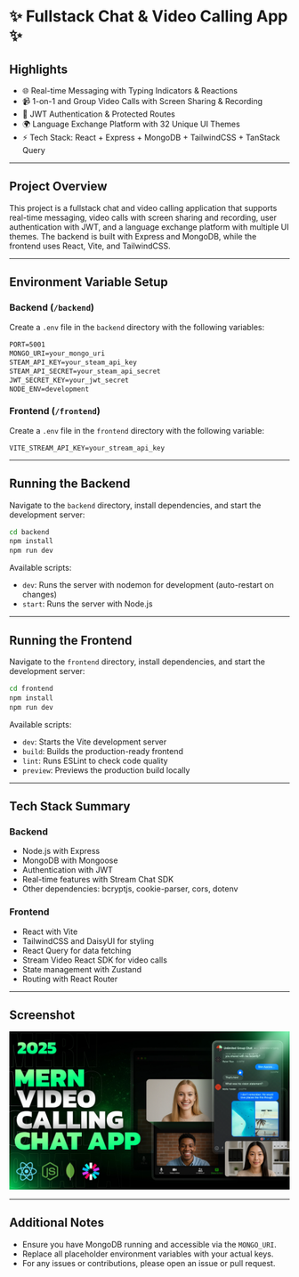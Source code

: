 # ✨ Fullstack Chat & Video Calling App ✨

## Highlights

- 🌐 Real-time Messaging with Typing Indicators & Reactions
- 📹 1-on-1 and Group Video Calls with Screen Sharing & Recording
- 🔐 JWT Authentication & Protected Routes
- 🌍 Language Exchange Platform with 32 Unique UI Themes
- ⚡ Tech Stack: React + Express + MongoDB + TailwindCSS + TanStack Query

---

## Project Overview

This project is a fullstack chat and video calling application that supports real-time messaging, video calls with screen sharing and recording, user authentication with JWT, and a language exchange platform with multiple UI themes. The backend is built with Express and MongoDB, while the frontend uses React, Vite, and TailwindCSS.

---

## Environment Variable Setup

### Backend (`/backend`)

Create a `.env` file in the `backend` directory with the following variables:

```
PORT=5001
MONGO_URI=your_mongo_uri
STEAM_API_KEY=your_steam_api_key
STEAM_API_SECRET=your_steam_api_secret
JWT_SECRET_KEY=your_jwt_secret
NODE_ENV=development
```

### Frontend (`/frontend`)

Create a `.env` file in the `frontend` directory with the following variable:

```
VITE_STREAM_API_KEY=your_stream_api_key
```

---

## Running the Backend

Navigate to the `backend` directory, install dependencies, and start the development server:

```bash
cd backend
npm install
npm run dev
```

Available scripts:

- `dev`: Runs the server with nodemon for development (auto-restart on changes)
- `start`: Runs the server with Node.js

---

## Running the Frontend

Navigate to the `frontend` directory, install dependencies, and start the development server:

```bash
cd frontend
npm install
npm run dev
```

Available scripts:

- `dev`: Starts the Vite development server
- `build`: Builds the production-ready frontend
- `lint`: Runs ESLint to check code quality
- `preview`: Previews the production build locally

---

## Tech Stack Summary

### Backend

- Node.js with Express
- MongoDB with Mongoose
- Authentication with JWT
- Real-time features with Stream Chat SDK
- Other dependencies: bcryptjs, cookie-parser, cors, dotenv

### Frontend

- React with Vite
- TailwindCSS and DaisyUI for styling
- React Query for data fetching
- Stream Video React SDK for video calls
- State management with Zustand
- Routing with React Router

---

## Screenshot

![App Screenshot](frontend/public/screenshot-for-readme.png)

---

## Additional Notes

- Ensure you have MongoDB running and accessible via the `MONGO_URI`.
- Replace all placeholder environment variables with your actual keys.
- For any issues or contributions, please open an issue or pull request.
